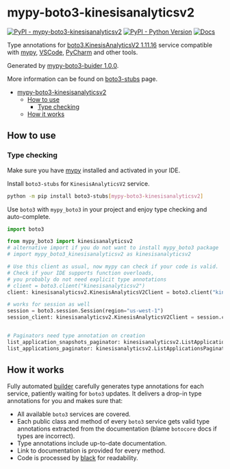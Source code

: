 # mypy-boto3-kinesisanalyticsv2

[![PyPI - mypy-boto3-kinesisanalyticsv2](https://img.shields.io/pypi/v/mypy-boto3-kinesisanalyticsv2.svg?color=blue)](https://pypi.org/project/mypy-boto3-kinesisanalyticsv2)
[![PyPI - Python Version](https://img.shields.io/pypi/pyversions/mypy-boto3-kinesisanalyticsv2.svg?color=blue)](https://pypi.org/project/mypy-boto3-kinesisanalyticsv2)
[![Docs](https://img.shields.io/readthedocs/mypy-boto3-builder.svg?color=blue)](https://mypy-boto3-builder.readthedocs.io/)

Type annotations for
[boto3.KinesisAnalyticsV2 1.11.16](https://boto3.amazonaws.com/v1/documentation/api/1.11.16/reference/services/kinesisanalyticsv2.html#KinesisAnalyticsV2) service
compatible with [mypy](https://github.com/python/mypy), [VSCode](https://code.visualstudio.com/),
[PyCharm](https://www.jetbrains.com/pycharm/) and other tools.

Generated by [mypy-boto3-buider 1.0.0](https://github.com/vemel/mypy_boto3_builder).

More information can be found on [boto3-stubs](https://pypi.org/project/boto3-stubs/) page.

- [mypy-boto3-kinesisanalyticsv2](#mypy-boto3-kinesisanalyticsv2)
  - [How to use](#how-to-use)
    - [Type checking](#type-checking)
  - [How it works](#how-it-works)

## How to use

### Type checking

Make sure you have [mypy](https://github.com/python/mypy) installed and activated in your IDE.

Install `boto3-stubs` for `KinesisAnalyticsV2` service.

```bash
python -m pip install boto3-stubs[mypy-boto3-kinesisanalyticsv2]
```

Use `boto3` with `mypy_boto3` in your project and enjoy type checking and auto-complete.

```python
import boto3

from mypy_boto3 import kinesisanalyticsv2
# alternative import if you do not want to install mypy_boto3 package
# import mypy_boto3_kinesisanalyticsv2 as kinesisanalyticsv2

# Use this client as usual, now mypy can check if your code is valid.
# Check if your IDE supports function overloads,
# you probably do not need explicit type annotations
# client = boto3.client("kinesisanalyticsv2")
client: kinesisanalyticsv2.KinesisAnalyticsV2Client = boto3.client("kinesisanalyticsv2")

# works for session as well
session = boto3.session.Session(region="us-west-1")
session_client: kinesisanalyticsv2.KinesisAnalyticsV2Client = session.client("kinesisanalyticsv2")


# Paginators need type annotation on creation
list_application_snapshots_paginator: kinesisanalyticsv2.ListApplicationSnapshotsPaginator = client.get_paginator("list_application_snapshots")
list_applications_paginator: kinesisanalyticsv2.ListApplicationsPaginator = client.get_paginator("list_applications")
```

## How it works

Fully automated [builder](https://github.com/vemel/mypy_boto3_builder) carefully generates
type annotations for each service, patiently waiting for `boto3` updates. It delivers
a drop-in type annotations for you and makes sure that:

- All available `boto3` services are covered.
- Each public class and method of every `boto3` service gets valid type annotations
  extracted from the documentation (blame `botocore` docs if types are incorrect).
- Type annotations include up-to-date documentation.
- Link to documentation is provided for every method.
- Code is processed by [black](https://github.com/psf/black) for readability.
